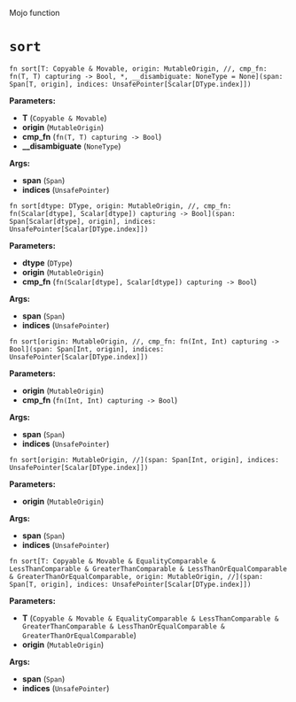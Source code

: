Mojo function

# `sort`

```mojo
fn sort[T: Copyable & Movable, origin: MutableOrigin, //, cmp_fn: fn(T, T) capturing -> Bool, *, __disambiguate: NoneType = None](span: Span[T, origin], indices: UnsafePointer[Scalar[DType.index]])
```

**Parameters:**

- **T** (`Copyable & Movable`)
- **origin** (`MutableOrigin`)
- **cmp_fn** (`fn(T, T) capturing -> Bool`)
- **__disambiguate** (`NoneType`)

**Args:**

- **span** (`Span`)
- **indices** (`UnsafePointer`)

```mojo
fn sort[dtype: DType, origin: MutableOrigin, //, cmp_fn: fn(Scalar[dtype], Scalar[dtype]) capturing -> Bool](span: Span[Scalar[dtype], origin], indices: UnsafePointer[Scalar[DType.index]])
```

**Parameters:**

- **dtype** (`DType`)
- **origin** (`MutableOrigin`)
- **cmp_fn** (`fn(Scalar[dtype], Scalar[dtype]) capturing -> Bool`)

**Args:**

- **span** (`Span`)
- **indices** (`UnsafePointer`)

```mojo
fn sort[origin: MutableOrigin, //, cmp_fn: fn(Int, Int) capturing -> Bool](span: Span[Int, origin], indices: UnsafePointer[Scalar[DType.index]])
```

**Parameters:**

- **origin** (`MutableOrigin`)
- **cmp_fn** (`fn(Int, Int) capturing -> Bool`)

**Args:**

- **span** (`Span`)
- **indices** (`UnsafePointer`)

```mojo
fn sort[origin: MutableOrigin, //](span: Span[Int, origin], indices: UnsafePointer[Scalar[DType.index]])
```

**Parameters:**

- **origin** (`MutableOrigin`)

**Args:**

- **span** (`Span`)
- **indices** (`UnsafePointer`)

```mojo
fn sort[T: Copyable & Movable & EqualityComparable & LessThanComparable & GreaterThanComparable & LessThanOrEqualComparable & GreaterThanOrEqualComparable, origin: MutableOrigin, //](span: Span[T, origin], indices: UnsafePointer[Scalar[DType.index]])
```

**Parameters:**

- **T** (`Copyable & Movable & EqualityComparable & LessThanComparable & GreaterThanComparable & LessThanOrEqualComparable & GreaterThanOrEqualComparable`)
- **origin** (`MutableOrigin`)

**Args:**

- **span** (`Span`)
- **indices** (`UnsafePointer`)

